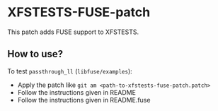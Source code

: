 # XFSTESTS-FUSE-patch
This patch adds FUSE support to XFSTESTS.

## How to use?

To test `passthrough_ll` (`libfuse/examples`):

- Apply the patch like `git am <path-to-xfstests-fuse-patch.patch>`
- Follow the instructions given in README
- Follow the instructions given in README.fuse

